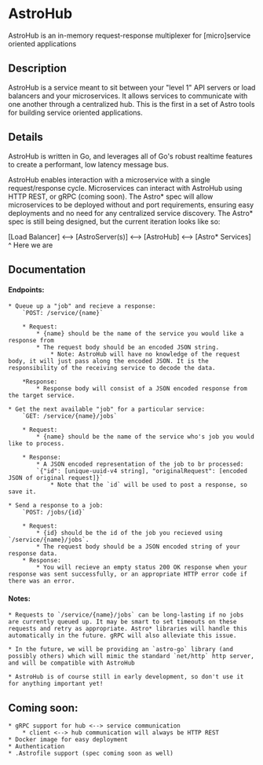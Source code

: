 # AstroHub

AstroHub is an in-memory request-response multiplexer for [micro]service oriented applications

## Description

AstroHub is a service meant to sit between your "level 1" API servers or load balancers and your microservices. It allows services to communicate with one another through a centralized hub. This is the first in a set of Astro tools for building service oriented applications.

## Details

AstroHub is written in Go, and leverages all of Go's robust realtime features to create a performant, low latency message bus.

AstroHub enables interaction with a microservice with a single request/response cycle. Microservices can interact with AstroHub using HTTP REST, or gRPC (coming soon). The Astro* spec will allow microservices to be deployed without and port requirements, ensuring easy deployments and no need for any centralized service discovery. The Astro* spec is still being designed, but the current iteration looks like so:

[Load Balancer] <--> [AstroServer(s)] <--> [AstroHub] <--> [Astro* Services]
												^
											Here we are

## Documentation

#### Endpoints:
	* Queue up a "job" and recieve a response:
		`POST: /service/{name}`

		* Request:
			* {name} should be the name of the service you would like a response from
			* The request body should be an encoded JSON string.
				* Note: AstroHub will have no knowledge of the request body, it will just pass along the encoded JSON. It is the responsibility of the receiving service to decode the data.

		*Response:
			* Response body will consist of a JSON encoded response from the target service.

	* Get the next available "job" for a particular service:
		`GET: /service/{name}/jobs`

		* Request:
			* {name} should be the name of the service who's job you would like to process.

		* Response:
			* A JSON encoded representation of the job to br processed:
			`{"id": [unique-uuid-v4 string], "originalRequest": [encoded JSON of original request]}`
				* Note that the `id` will be used to post a response, so save it.
	
	* Send a response to a job:
		`POST: /jobs/{id}`

		* Request:
			* {id} should be the id of the job you recieved using `/service/{name}/jobs`.
			* The request body should be a JSON encoded string of your response data.
		* Response:
			* You will recieve an empty status 200 OK response when your response was sent successfully, or an appropriate HTTP error code if there was an error.

#### Notes:
	* Requests to `/service/{name}/jobs` can be long-lasting if no jobs are currently queued up. It may be smart to set timeouts on these requests and retry as appropriate. Astro* libraries will handle this automatically in the future. gRPC will also alleviate this issue.

	* In the future, we will be providing an `astro-go` library (and possibly others) which will mimic the standard `net/http` http server, and will be compatible with AstroHub

	* AstroHub is of course still in early development, so don't use it for anything important yet!
		

## Coming soon:
	* gRPC support for hub <--> service communication
		* client <--> hub communication will always be HTTP REST
	* Docker image for easy deployment
	* Authentication
	* .Astrofile support (spec coming soon as well)

